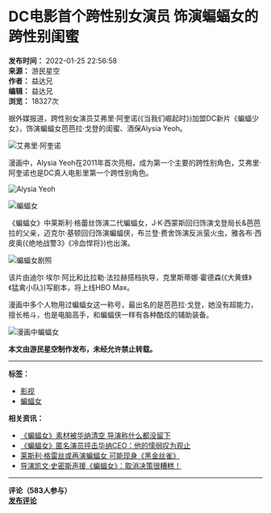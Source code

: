 # DC电影首个跨性别女演员 饰演蝙蝠女的跨性别闺蜜

**发布时间：** 2022-01-25 22:56:58  
**来源：** 游民星空  
**作者：** 益达兄  
**编辑：** 益达兄  
**浏览：** 18327次  

据外媒报道，跨性别女演员艾弗里·阿奎诺(《当我们崛起时》)加盟DC新片《蝙蝠少女》，饰演蝙蝠女芭芭拉·戈登的闺蜜、酒保Alysia Yeoh。

![艾弗里·阿奎诺](https://img1.gamersky.com/image2022/01/20220125_zy_red_164_7/gamersky_04origin_07_2022126052935.jpg)

漫画中，Alysia Yeoh在2011年首次亮相，成为第一个主要的跨性别角色，艾弗里·阿奎诺也是DC真人电影里第一个跨性别角色。

![Alysia Yeoh](https://img1.gamersky.com/image2022/01/20220125_zy_red_164_7/gamersky_02origin_03_2022126052D57.jpg)

![蝙蝠女](https://img1.gamersky.com/image2022/01/20220125_zy_red_164_7/gamersky_03origin_05_2022126052279.jpg)

《蝙蝠女》中莱斯利·格蕾丝饰演二代蝙蝠女，J·K·西蒙斯回归饰演戈登局长&芭芭拉的父亲，迈克尔·基顿回归饰演蝙蝠侠，布兰登·费舍饰演反派萤火虫，雅各布·西皮奥(《绝地战警3》《冷血悍将》)也出演。

![蝙蝠女剧照](https://img1.gamersky.com/upimg/pic/2022/01/15/origin_202201151105141328.jpg)

该片由迪尔·埃尔·阿比和比拉勒·法拉赫搭档执导，克里斯蒂娜·霍德森(《大黄蜂》《猛禽小队》)写剧本，将上线HBO Max。

漫画中多个人物用过蝙蝠女这一称号，最出名的是芭芭拉·戈登，她没有超能力，擅长格斗，也是电脑高手，和蝙蝠侠一样有各种酷炫的辅助装备。

![漫画中蝙蝠女](https://img1.gamersky.com/image2022/01/20220125_zy_red_164_7/gamersky_05origin_09_2022126052DB3.jpg)

**本文由游民星空制作发布，未经允许禁止转载。**

---

**标签：**  
- [影视](https://www.gamersky.com/news/301/)  
- [蝙蝠女](https://www.gamersky.com/news/60911/)  

**相关资讯：**  
- [《蝙蝠女》素材被华纳清空 导演称什么都没留下](https://www.gamersky.com/news/202208/1511648.shtml)  
- [《蝙蝠女》匿名演员抨击华纳CEO：他的懦弱叹为观止](https://www.gamersky.com/news/202208/1509184.shtml)  
- [莱斯利·格雷丝或再演蝙蝠女 可能现身《黑金丝雀》](https://www.gamersky.com/news/202208/1508241.shtml)  
- [导演凯文·史密斯声援《蝙蝠女》：取消决策很糟糕！](https://www.gamersky.com/news/202208/1507093.shtml)  

---
**评论（583人参与）**  
**[发布评论](javascript:;)**  